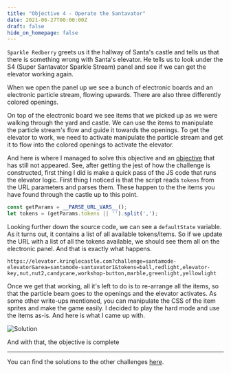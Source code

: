 ```yaml
---
title: "Objective 4 - Operate the Santavator"
date: 2021-06-27T00:00:00Z
draft: false
hide_on_homepage: false
---
```


`Sparkle Redberry` greets us it the hallway of Santa's castle and tells us that there is something wrong with Santa's elevator.
He tells us to look under the S4 (Super Santavator Sparkle Stream) panel and see if we can get the elevator working again.

When we open the panel up we see a bunch of electronic boards and an electronic particle stream, flowing upwards. There are also three differently colored openings.

On top of the electronic board we see items that we picked up as we were walking through the yard and castle. We can use the items to manipulate the particle stream's flow and guide it towards the openings. To get the elevator to work, we need to activate manipulate the particle stream and get it to flow into the colored openings to activate the elevator.

And here is where I managed to solve this objective and an [objective](/post/kringle20/objective10/) that has still not appeared. See, after getting the jest of how the challenge is constructed, first thing I did is make a quick pass of the JS code that runs the elevator logic. First thing I noticed is that the script reads `tokens` from the URL parameters and parses them. These happen to the the items you have found through the castle up to this point.

```js
const getParams = __PARSE_URL_VARS__();
let tokens = (getParams.tokens || '').split(',');
```

Looking further down the source code, we can see a `defaultState` variable. As it turns out, it contains a list of all available tokens/items. So if we update the URL with a list of all the tokens available, we should see them all on the electronic panel. And that is exactly what happens.

```
https://elevator.kringlecastle.com?challenge=santamode-elevator&area=santamode-santavator1&tokens=ball,redlight,elevator-key,nut,nut2,candycane,workshop-button,marble,greenlight,yellowlight
```

Once we get that working, all it's left to do is to re-arrange all the items, so that the particle beam goes to the openings and the elevator activates. As some other write-ups mentioned, you can manipulate the CSS of the item sprites and make the game easily. I decided to play the hard mode and use the items as-is. And here is what I came up with.

![Solution](/kringle20/elevator.png#center)

And with that, the objective is complete

------------------

You can find the solutions to the other challenges [here](/post/kringle20/intro/).